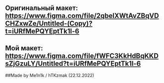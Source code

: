 ## Оригинальный макет: https://www.figma.com/file/2qbelXWtAvZBqVDCHZxwZe/Untitled-(Copy)?t=iURfMePQYEptTk1l-6

## Мой макет: https://www.figma.com/file/fWFC3KkHdBqKKDsZjGzuLY/Untitled?t=iURfMePQYEptTk1l-6

##Made by Me1n1k / hTKzmak (22.12.2022)